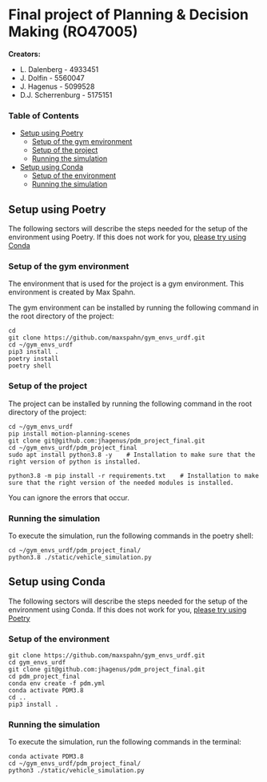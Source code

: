 # Final project of Planning & Decision Making (RO47005)


**Creators:**
- L. Dalenberg      - 4933451
- J. Dolfin         - 5560047
- J. Hagenus        - 5099528
- D.J. Scherrenburg - 5175151

### Table of Contents
- [Setup using Poetry](https://github.com/jhagenus/pdm_project_final#setup-using-poetry)
  - [Setup of the gym environment](https://github.com/jhagenus/pdm_project_final/blob/main/README.md#setup-of-the-gym-environment)
  - [Setup of the project](https://github.com/jhagenus/pdm_project_final/blob/main/README.md#setup-of-the-project)
  - [Running the simulation](https://github.com/jhagenus/pdm_project_final/blob/main/README.md#running-the-simulation)
- [Setup using Conda](https://github.com/jhagenus/pdm_project_final/blob/main/README.md#Setup-using-Conda)
  - [Setup of the environment](https://github.com/jhagenus/pdm_project_final/blob/main/README.md#setup-of-the-environment)
  - [Running the simulation](https://github.com/jhagenus/pdm_project_final/blob/main/README.md#running-the-simulation-1)


## Setup using Poetry
The following sectors will describe the steps needed for the setup of the environment using Poetry. If this does not work for you, [please try using Conda](https://github.com/jhagenus/pdm_project_final/blob/main/README.md#Setup-using-Conda)

### Setup of the gym environment
The environment that is used for the project is a gym environment. This environment is created by Max Spahn.

The gym environment can be installed by running the following command in the root directory of the project:
```
cd
git clone https://github.com/maxspahn/gym_envs_urdf.git
cd ~/gym_envs_urdf
pip3 install .
poetry install
poetry shell
```

### Setup of the project
The project can be installed by running the following command in the root directory of the project:
```
cd ~/gym_envs_urdf
pip install motion-planning-scenes
git clone git@github.com:jhagenus/pdm_project_final.git
cd ~/gym_envs_urdf/pdm_project_final
sudo apt install python3.8 -y    # Installation to make sure that the right version of python is installed.
```
```
python3.8 -m pip install -r requirements.txt    # Installation to make sure that the right version of the needed modules is installed.
```
You can ignore the errors that occur.

### Running the simulation
To execute the simulation, run the following commands in the poetry shell:
```
cd ~/gym_envs_urdf/pdm_project_final/
python3.8 ./static/vehicle_simulation.py
```

## Setup using Conda
The following sectors will describe the steps needed for the setup of the environment using Conda. If this does not work for you, [please try using Poetry](https://github.com/jhagenus/pdm_project_final#setup-using-poetry)


### Setup of the environment
```
git clone https://github.com/maxspahn/gym_envs_urdf.git
cd gym_envs_urdf
git clone git@github.com:jhagenus/pdm_project_final.git
cd pdm_project_final
conda env create -f pdm.yml
conda activate PDM3.8
cd ..
pip3 install .
```

### Running the simulation
To execute the simulation, run the following commands in the terminal:
```
conda activate PDM3.8
cd ~/gym_envs_urdf/pdm_project_final/
python3 ./static/vehicle_simulation.py

```
